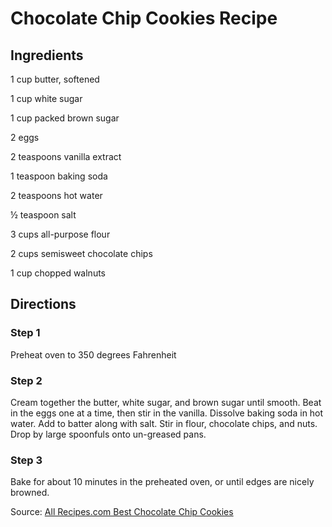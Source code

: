 # Chocolate Chip Cookies Recipe

## Ingredients

1 cup butter, softened

1 cup white sugar

1 cup packed brown sugar

2 eggs

2 teaspoons vanilla extract

1 teaspoon baking soda

2 teaspoons hot water

½ teaspoon salt

3 cups all-purpose flour

2 cups semisweet chocolate chips

1 cup chopped walnuts

## Directions

### Step 1

Preheat oven to 350 degrees Fahrenheit

### Step 2

Cream together the butter, white sugar, and brown sugar until smooth. Beat in the eggs one at a time, then stir in the vanilla. Dissolve baking soda in hot water. Add to batter along with salt. Stir in flour, chocolate chips, and nuts. Drop by large spoonfuls onto un-greased pans.

### Step 3

Bake for about 10 minutes in the preheated oven, or until edges are nicely browned.

Source: [All Recipes.com Best Chocolate Chip Cookies](https://www.allrecipes.com/recipe/10813/best-chocolate-chip-cookies/)